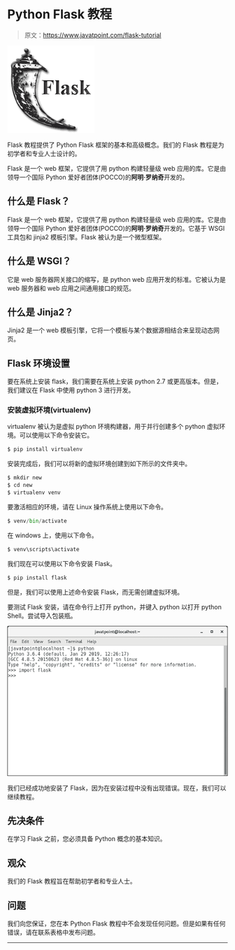 # Python Flask 教程

> 原文：<https://www.javatpoint.com/flask-tutorial>

![Flask Tutorial](img/20fcf2c5490a374848fb5310cc2cf8fb.png)

Flask 教程提供了 Python Flask 框架的基本和高级概念。我们的 Flask 教程是为初学者和专业人士设计的。

Flask 是一个 web 框架，它提供了用 python 构建轻量级 web 应用的库。它是由领导一个国际 Python 爱好者团体(POCCO)的**阿明·罗纳奇**开发的。

## 什么是 Flask？

Flask 是一个 web 框架，它提供了用 python 构建轻量级 web 应用的库。它是由领导一个国际 Python 爱好者团体(POCCO)的**阿明·罗纳奇**开发的。它基于 WSGI 工具包和 jinja2 模板引擎。Flask 被认为是一个微型框架。

## 什么是 WSGI？

它是 web 服务器网关接口的缩写，是 python web 应用开发的标准。它被认为是 web 服务器和 web 应用之间通用接口的规范。

## 什么是 Jinja2？

Jinja2 是一个 web 模板引擎，它将一个模板与某个数据源相结合来呈现动态网页。

## Flask 环境设置

要在系统上安装 flask，我们需要在系统上安装 python 2.7 或更高版本。但是，我们建议在 Flask 中使用 python 3 进行开发。

### 安装虚拟环境(virtualenv)

virtualenv 被认为是虚拟 python 环境构建器，用于并行创建多个 python 虚拟环境。可以使用以下命令安装它。

```py
$ pip install virtualenv

```

安装完成后，我们可以将新的虚拟环境创建到如下所示的文件夹中。

```py
$ mkdir new 
$ cd new 
$ virtualenv venv

```

要激活相应的环境，请在 Linux 操作系统上使用以下命令。

```py
$ venv/bin/activate 

```

在 windows 上，使用以下命令。

```py
$ venv\scripts\activate

```

我们现在可以使用以下命令安装 Flask。

```py
$ pip install flask

```

但是，我们可以使用上述命令安装 Flask，而无需创建虚拟环境。

要测试 Flask 安装，请在命令行上打开 python，并键入 python 以打开 python Shell。尝试导入包装瓶。

![Flask Introduction](img/579ed4cd1426289222685d788c7fd515.png)

我们已经成功地安装了 Flask，因为在安装过程中没有出现错误。现在，我们可以继续教程。

## 先决条件

在学习 Flask 之前，您必须具备 Python 概念的基本知识。

## 观众

我们的 Flask 教程旨在帮助初学者和专业人士。

## 问题

我们向您保证，您在本 Python Flask 教程中不会发现任何问题。但是如果有任何错误，请在联系表格中发布问题。

* * *